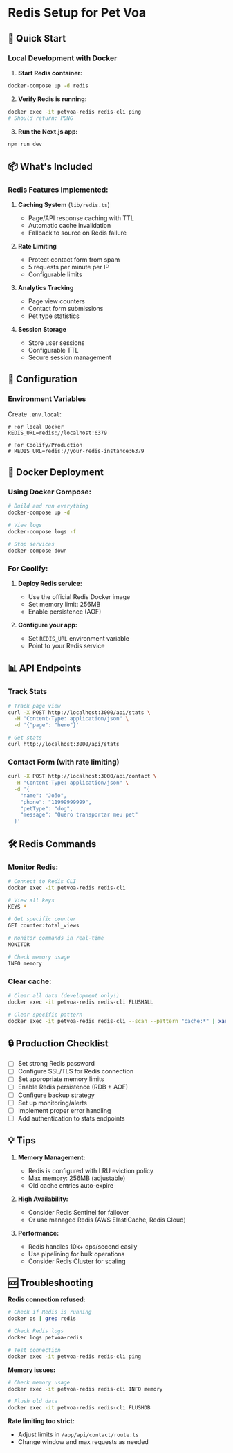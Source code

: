 # Redis Setup for Pet Voa

## 🚀 Quick Start

### Local Development with Docker

1. **Start Redis container:**
```bash
docker-compose up -d redis
```

2. **Verify Redis is running:**
```bash
docker exec -it petvoa-redis redis-cli ping
# Should return: PONG
```

3. **Run the Next.js app:**
```bash
npm run dev
```

## 📦 What's Included

### Redis Features Implemented:

1. **Caching System** (`lib/redis.ts`)
   - Page/API response caching with TTL
   - Automatic cache invalidation
   - Fallback to source on Redis failure

2. **Rate Limiting**
   - Protect contact form from spam
   - 5 requests per minute per IP
   - Configurable limits

3. **Analytics Tracking**
   - Page view counters
   - Contact form submissions
   - Pet type statistics

4. **Session Storage**
   - Store user sessions
   - Configurable TTL
   - Secure session management

## 🔧 Configuration

### Environment Variables

Create `.env.local`:
```env
# For local Docker
REDIS_URL=redis://localhost:6379

# For Coolify/Production
# REDIS_URL=redis://your-redis-instance:6379
```

## 🐳 Docker Deployment

### Using Docker Compose:
```bash
# Build and run everything
docker-compose up -d

# View logs
docker-compose logs -f

# Stop services
docker-compose down
```

### For Coolify:

1. **Deploy Redis service:**
   - Use the official Redis Docker image
   - Set memory limit: 256MB
   - Enable persistence (AOF)

2. **Configure your app:**
   - Set `REDIS_URL` environment variable
   - Point to your Redis service

## 📊 API Endpoints

### Track Stats
```bash
# Track page view
curl -X POST http://localhost:3000/api/stats \
  -H "Content-Type: application/json" \
  -d '{"page": "hero"}'

# Get stats
curl http://localhost:3000/api/stats
```

### Contact Form (with rate limiting)
```bash
curl -X POST http://localhost:3000/api/contact \
  -H "Content-Type: application/json" \
  -d '{
    "name": "João",
    "phone": "11999999999",
    "petType": "dog",
    "message": "Quero transportar meu pet"
  }'
```

## 🛠 Redis Commands

### Monitor Redis:
```bash
# Connect to Redis CLI
docker exec -it petvoa-redis redis-cli

# View all keys
KEYS *

# Get specific counter
GET counter:total_views

# Monitor commands in real-time
MONITOR

# Check memory usage
INFO memory
```

### Clear cache:
```bash
# Clear all data (development only!)
docker exec -it petvoa-redis redis-cli FLUSHALL

# Clear specific pattern
docker exec -it petvoa-redis redis-cli --scan --pattern "cache:*" | xargs docker exec -it petvoa-redis redis-cli DEL
```

## 🔒 Production Checklist

- [ ] Set strong Redis password
- [ ] Configure SSL/TLS for Redis connection
- [ ] Set appropriate memory limits
- [ ] Enable Redis persistence (RDB + AOF)
- [ ] Configure backup strategy
- [ ] Set up monitoring/alerts
- [ ] Implement proper error handling
- [ ] Add authentication to stats endpoints

## 💡 Tips

1. **Memory Management:**
   - Redis is configured with LRU eviction policy
   - Max memory: 256MB (adjustable)
   - Old cache entries auto-expire

2. **High Availability:**
   - Consider Redis Sentinel for failover
   - Or use managed Redis (AWS ElastiCache, Redis Cloud)

3. **Performance:**
   - Redis handles 10k+ ops/second easily
   - Use pipelining for bulk operations
   - Consider Redis Cluster for scaling

## 🆘 Troubleshooting

**Redis connection refused:**
```bash
# Check if Redis is running
docker ps | grep redis

# Check Redis logs
docker logs petvoa-redis

# Test connection
docker exec -it petvoa-redis redis-cli ping
```

**Memory issues:**
```bash
# Check memory usage
docker exec -it petvoa-redis redis-cli INFO memory

# Flush old data
docker exec -it petvoa-redis redis-cli FLUSHDB
```

**Rate limiting too strict:**
- Adjust limits in `/app/api/contact/route.ts`
- Change window and max requests as needed